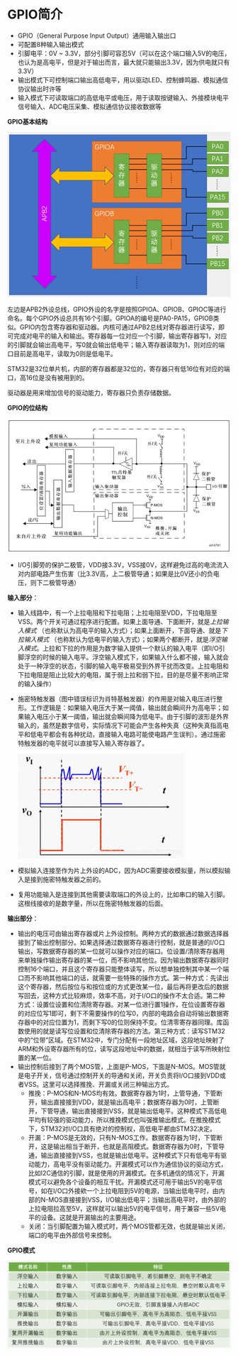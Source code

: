 # GPIO简介

- GPIO（General Purpose Input Output）通用输入输出口
- 可配置8种输入输出模式
- 引脚电平：0V ~ 3.3V，部分引脚可容忍5V（可以在这个端口输入5V的电压，也认为是高电平，但是对于输出而言，最大就只能输出3.3V，因为供电就只有3.3V）
- 输出模式下可控制端口输出高低电平，用以驱动LED、控制蜂鸣器、模拟通信协议输出时许等
- 输入模式下可读取端口的高低电平或电压，用于读取按键输入、外接模块电平信号输入、ADC电压采集、模拟通信协议接收数据等



**GPIO基本结构**

<img src="./images/GPIO基本结构.png" style="zoom:67%;" />

左边是APB2外设总线，GPIO外设的名字是按照GPIOA、GPIOB、GPIOC等进行命名。每个GPIO外设总共有16个引脚。GPIOA的编号是PA0-PA15，GPIOB类似。GPIO内包含寄存器和驱动器。内核可通过APB2总线对寄存器进行读写，即可完成对电平的输入和输出。寄存器每一位对应一个引脚，输出寄存器写1，对应的引脚就会输出高电平，写0就会输出低电平；输入寄存器读取为1，则对应的端口目前是高电平，读取为0则是低电平。

STM32是32位单片机，内部的寄存器都是32位的，寄存器只有低16位有对应的端口，高16位是没有被用到的。

驱动器是用来增加信号的驱动能力，寄存器只负责存储数据。



**GPIO的位结构**

<img src="./images/GPIO端口位的基本结构.PNG" style="zoom:80%;" />

- I/O引脚旁的保护二极管，VDD接3.3V，VSS接0V，这样避免过高的电流流入对内部电路产生伤害（比3.3V高，上二极管导通；如果是比0V还小的负电压，则下二极管导通）

**输入部分**：

- 输入线路中，有一个上拉电阻和下拉电阻；上拉电阻至VDD，下拉电阻至VSS。两个开关可通过程序进行配置。如果上面导通、下面断开，就是*上拉输入模式* （也称默认为高电平的输入方式）；如果上面断开，下面导通、就是*下拉输入模式* （也称默认为低电平的输入方式）；如果两个都断开，就是*浮空输入模式*。上拉和下拉的作用是为数字输入提供一个默认的输入电平（即I/O引脚浮空的时候的输入电平。浮空输入模式下，如果输入什么都不接，输入就会处于一种浮空的状态，引脚的输入电平极易受到外界干扰而改变。上拉电阻和下拉电阻是阻止比较大的电阻，属于弱上拉和弱下拉，目的是尽量不影响正常的输入操作）

- 施密特触发器（图中错误标识为肖特基触发器）的作用是对输入电压进行整形。工作逻辑是：如果输入电压大于某一阈值，输出就会瞬间升为高电平；如果输入电压小于某一阈值，输出就会瞬间降为低电平。由于引脚的波形是外界输入的，虽然是数字信号，实际情况下可能会产生各种失真（这种失真指高电平和低电平都会有各种扰动，直接输入电路可能使电路产生误判）。通过施密特触发器的电平就可以直接写入输入寄存器了。

  <img src="./images/施密特触发器整形.png" style="zoom:80%;" />

- 模拟输入连接至作为片上外设的ADC，因为ADC需要接收模拟量，所以模拟输入是接到施密特触发器之前的。

- 复用功能输入是连接到其他需要读取端口的外设上的，比如串口的输入引脚。这根线接收的是数字量，所以在施密特触发器的后面。

**输出部分**：

- 输出的电压可由输出寄存器或片上外设控制。两种方式的数据通过数据选择器接到了输出控制部分。如果选择通过数据寄存器进行控制，就是普通的I/O口输出，写数据寄存器的某一位就可以操作对应的端口。位设置/清除寄存器用来单独操作输出寄存器的某一位，而不影响其他位。因为输出数据寄存器同时控制16个端口，并且这个寄存器只能整体读写，所以想单独控制其中某一个端口而不影响其他端口的话，就需要一些特殊的操作方式。第一种方式：先读出这个寄存器，然后按位与和按位或的方式更改某一位，最后再将更改后的数据写回去，这种方式比较麻烦，效率不高，对于I/O口的操作不太合适。第二种方式：设置位设置和位清除寄存器。对某一位进行置1操作，在位设置寄存器的对应位写1即可，剩下不需要操作的位写0，内部的电路会自动将输出数据寄存器中的对应位置为1，而剩下写0的位则保持不变。位清零寄存器同理。库函数使用的就是读写位设置和位清除寄存器的方法。第三种方式：读写STM32中的“位带”区域。在STM32中，专门分配有一段地址区域，这段地址映射了ARM和外设寄存器所有的位，读写这段地址中的数据，就相当于读写所映射位置的某一位。
- 输出控制后接到了两个MOS管，上面是P-MOS，下面是N-MOS。MOS管就是电子开关，信号通过控制开关的导通和关闭，开关负责将I/O口接到VDD或者VSS。这里可以选择推挽、开漏或关闭三种输出方式。
  - 推挽：P-MOS和N-MOS均有效。数据寄存器为1时，上管导通，下管断开，输出直接接到VDD，就是输出高电平；数据寄存器为0时，上管断开，下管导通，输出直接接到VSS，就是输出低电平。这种模式下高低电平均有较强的驱动能力，所以推挽模式也叫强推输出模式。在推挽模式下，STM32对I/O口具有绝对的控制权，高低电平都由STM32决定。
  - 开漏：P-MOS是无效的，只有N-MOS工作。数据寄存器为1时，下管断开，这是输出相当于断开，也就是高阻模式。数据寄存器为0时，下管导通，输出直接接到VSS，也就是输出低电平。这种模式下只有低电平有驱动能力，高电平没有驱动能力。开漏模式可以作为通信协议的驱动方式，比如I2C通信的引脚，就是使用的开漏模式。在多机通信的情况下，开漏模式可以避免各个设备的相互干扰。开漏模式还可用于输出5V的电平信号，如在I/O口外接欸一个上拉电阻到5V的电源，当输出低电平时，由内部的N-MOS直接接到VSS，I/O输出低电平；当输出高电平时，由外部的上拉电阻拉高至5V，这样就可以输出5V的电平信号，用于兼容一些5V电平的设备。这就是开漏输出的主要用途。
  - 关闭：当引脚配置为输入模式时，两个MOS管都无效，也就是输出关闭，端口的电平由外部信号来控制。



**GPIO模式**

<img src="./images/GPIO模式.png" style="zoom:67%;" />